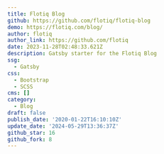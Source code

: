 ```yaml
---
title: Flotiq Blog
github: https://github.com/flotiq/flotiq-blog
demo: https://flotiq.com/blog/
author: flotiq
author_link: https://github.com/flotiq
date: 2023-11-28T02:48:33.621Z
description: Gatsby starter for the Flotiq Blog
ssg:
  - Gatsby
css:
  - Bootstrap
  - SCSS
cms: []
category:
  - Blog
draft: false
publish_date: '2020-01-22T16:10:10Z'
update_date: '2024-05-29T13:36:37Z'
github_star: 16
github_fork: 8
---
```


